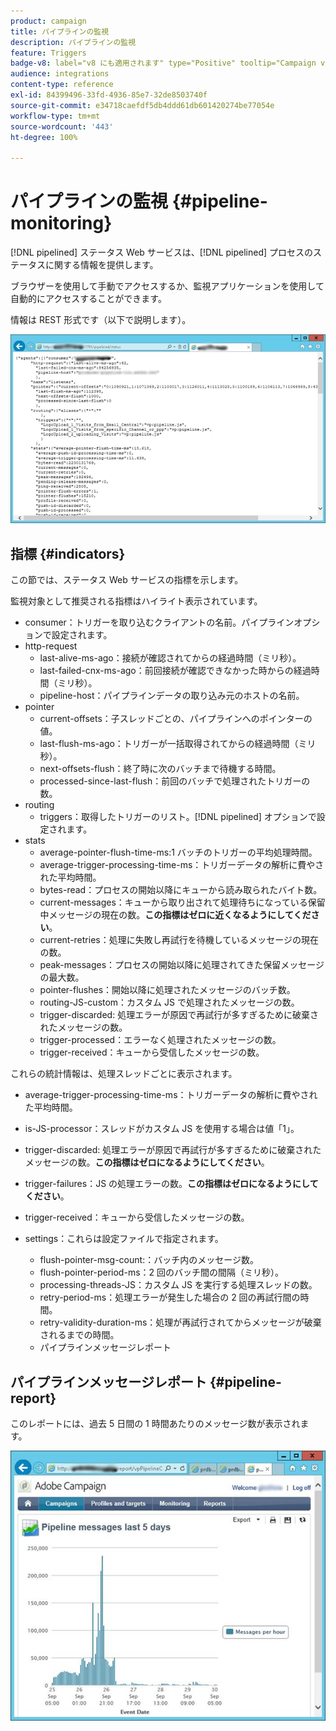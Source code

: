 ```yaml
---
product: campaign
title: パイプラインの監視
description: パイプラインの監視
feature: Triggers
badge-v8: label="v8 にも適用されます" type="Positive" tooltip="Campaign v8 にも適用されます"
audience: integrations
content-type: reference
exl-id: 84399496-33fd-4936-85e7-32de8503740f
source-git-commit: e34718caefdf5db4ddd61db601420274be77054e
workflow-type: tm+mt
source-wordcount: '443'
ht-degree: 100%

---
```


# パイプラインの監視 {#pipeline-monitoring}



[!DNL pipelined] ステータス Web サービスは、[!DNL pipelined] プロセスのステータスに関する情報を提供します。

ブラウザーを使用して手動でアクセスするか、監視アプリケーションを使用して自動的にアクセスすることができます。

情報は REST 形式です（以下で説明します）。

![](assets/triggers_8.png)

## 指標 {#indicators}

この節では、ステータス Web サービスの指標を示します。

監視対象として推奨される指標はハイライト表示されています。

* consumer：トリガーを取り込むクライアントの名前。パイプラインオプションで設定されます。
* http-request
   * last-alive-ms-ago：接続が確認されてからの経過時間（ミリ秒）。
   * last-failed-cnx-ms-ago：前回接続が確認できなかった時からの経過時間（ミリ秒）。
   * pipeline-host：パイプラインデータの取り込み元のホストの名前。
* pointer
   * current-offsets：子スレッドごとの、パイプラインへのポインターの値。
   * last-flush-ms-ago：トリガーが一括取得されてからの経過時間（ミリ秒）。
   * next-offsets-flush：終了時に次のバッチまで待機する時間。
   * processed-since-last-flush：前回のバッチで処理されたトリガーの数。
* routing
   * triggers：取得したトリガーのリスト。[!DNL pipelined] オプションで設定されます。
* stats
   * average-pointer-flush-time-ms:1 バッチのトリガーの平均処理時間。
   * average-trigger-processing-time-ms：トリガーデータの解析に費やされた平均時間。
   * bytes-read：プロセスの開始以降にキューから読み取られたバイト数。
   * current-messages：キューから取り出されて処理待ちになっている保留中メッセージの現在の数。**この指標はゼロに近くなるようにしてください**。
   * current-retries：処理に失敗し再試行を待機しているメッセージの現在の数。
   * peak-messages：プロセスの開始以降に処理されてきた保留メッセージの最大数。
   * pointer-flushes：開始以降に処理されたメッセージのバッチ数。
   * routing-JS-custom：カスタム JS で処理されたメッセージの数。
   * trigger-discarded: 処理エラーが原因で再試行が多すぎるために破棄されたメッセージの数。
   * trigger-processed：エラーなく処理されたメッセージの数。
   * trigger-received：キューから受信したメッセージの数。

これらの統計情報は、処理スレッドごとに表示されます。

* average-trigger-processing-time-ms：トリガーデータの解析に費やされた平均時間。
* is-JS-processor：スレッドがカスタム JS を使用する場合は値「1」。
* trigger-discarded: 処理エラーが原因で再試行が多すぎるために破棄されたメッセージの数。**この指標はゼロになるようにしてください**。
* trigger-failures：JS の処理エラーの数。**この指標はゼロになるようにしてください**。
* trigger-received：キューから受信したメッセージの数。

* settings：これらは設定ファイルで指定されます。
   * flush-pointer-msg-count:：バッチ内のメッセージ数。
   * flush-pointer-period-ms：2 回のバッチ間の間隔（ミリ秒）。
   * processing-threads-JS：カスタム JS を実行する処理スレッドの数。
   * retry-period-ms：処理エラーが発生した場合の 2 回の再試行間の時間。
   * retry-validity-duration-ms：処理が再試行されてからメッセージが破棄されるまでの時間。
   * パイプラインメッセージレポート

## パイプラインメッセージレポート {#pipeline-report}

このレポートには、過去 5 日間の 1 時間あたりのメッセージ数が表示されます。

![](assets/triggers_9.png)
